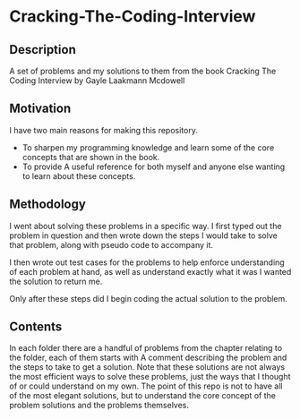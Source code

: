 # Cracking-The-Coding-Interview

## Description
A set of problems and my solutions to them from the book Cracking The Coding Interview by Gayle Laakmann Mcdowell

## Motivation
I have two main reasons for making this repository.
- To sharpen my programming knowledge and learn some of the core concepts that are shown in the book.
- To provide A useful reference for both myself and anyone else wanting to learn about these concepts.

## Methodology
I went about solving these problems in a specific way. I first typed out the problem in question and then
wrote down the steps I would take to solve that problem, along with pseudo code to accompany it.

I then wrote out test cases for the problems to help enforce understanding of each problem at hand, as well
as understand exactly what it was I wanted the solution to return me.

Only after these steps did I begin coding the actual solution to the problem.

## Contents
In each folder there are a handful of problems from the chapter relating to the folder, each of them starts with
A comment describing the problem and the steps to take to get a solution. Note that these solutions are not always the
most efficient ways to solve these problems, just the ways that I thought of or could understand on my own. The point
of this repo is not to have all of the most elegant solutions, but to understand the core concept of the problem solutions
and the problems themselves.
